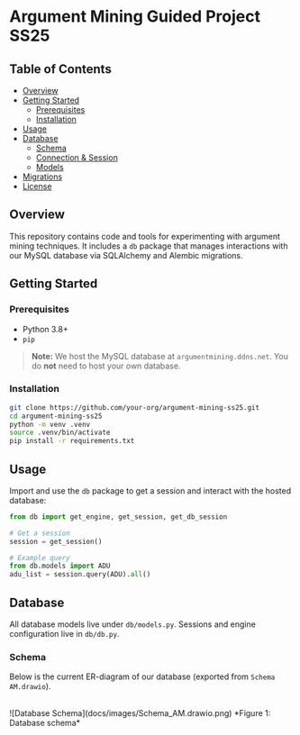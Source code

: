 
# Argument Mining Guided Project SS25

## Table of Contents

- [Overview](#overview)
- [Getting Started](#getting-started)
  - [Prerequisites](#prerequisites)
  - [Installation](#installation)
- [Usage](#usage)
- [Database](#database)
  - [Schema](#schema)
  - [Connection &amp; Session](#connection--session)
  - [Models](#models)
- [Migrations](#migrations)
- [License](#license)

## Overview

This repository contains code and tools for experimenting with argument mining techniques. It includes a `db` package that manages interactions with our MySQL database via SQLAlchemy and Alembic migrations.

## Getting Started

### Prerequisites

- Python 3.8+
- `pip`

> **Note:** We host the MySQL database at `argumentmining.ddns.net`. You do **not** need to host your own database.

### Installation

```bash
git clone https://github.com/your-org/argument-mining-ss25.git
cd argument-mining-ss25
python -m venv .venv
source .venv/bin/activate
pip install -r requirements.txt
```

## Usage

Import and use the `db` package to get a session and interact with the hosted database:

```python
from db import get_engine, get_session, get_db_session

# Get a session
session = get_session()

# Example query
from db.models import ADU
adu_list = session.query(ADU).all()
```

## Database

All database models live under `db/models.py`. Sessions and engine configuration live in `db/db.py`.

### Schema

Below is the current ER-diagram of our database (exported from `Schema AM.drawio`).

<br/>
![Database Schema](docs/images/Schema_AM.drawio.png)  
*Figure 1: Database schema*